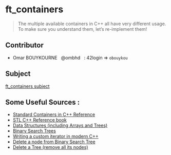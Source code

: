 # ft_containers
> The multiple available containers in C++ all have very different usage. 
To make sure you understand them, let’s re-implement them!

## Contributor
 - Omar BOUYKOURNE &nbsp;&nbsp;@ombhd &nbsp;	:   42login => `obouykou`

## Subject

[ft_containers subject](https://github.com/ombhd/ft_containers_42/blob/main/ft_containers.en.subject.pdf)

## Some Useful Sources :
 - [Standard Containers in C++ Reference](http://www.cplusplus.com/reference/stl/?kw=stl)
 - [STL C++ Reference book](https://www.cppreference.com/Cpp_STL_ReferenceManual.pdf)
 - [Data Structures (including Arrays and Trees)](https://algorithmtutor.com/Data-Structures/)
 - [Binary Search Trees](https://www.cs.odu.edu/~zeil/cs361/sum18/Public/bst/index.html)
 - [Writing a custom iterator in modern C++](https://internalpointers.com/post/writing-custom-iterators-modern-cpp)
 - [Delete a node from Binary Search Tree](https://www.youtube.com/watch?v=gcULXE7ViZw)
 - [Delete a Tree (remove all its nodes)](https://www.geeksforgeeks.org/write-a-c-program-to-delete-a-tree/)